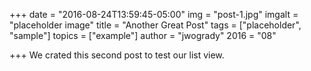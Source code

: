 +++
date = "2016-08-24T13:59:45-05:00"
img = "post-1.jpg"
imgalt = "placeholder image"
title = "Another Great Post"
tags = ["placeholder", "sample"]
topics = ["example"]
author = "jwogrady"
2016 = "08"

+++
We crated this second post to test our list view.
